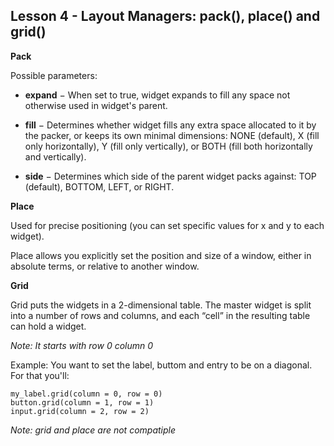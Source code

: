 ## Lesson 4 - Layout Managers: pack(), place() and grid()

**Pack**

Possible parameters:

- **expand** − When set to true, widget expands to fill any space not otherwise used in widget's parent.

- **fill** − Determines whether widget fills any extra space allocated to it by the packer, or keeps its own minimal dimensions: NONE (default), X (fill only horizontally), Y (fill only vertically), or BOTH (fill both horizontally and vertically).

- **side** − Determines which side of the parent widget packs against: TOP (default), BOTTOM, LEFT, or RIGHT.


**Place**

Used for precise positioning (you can set specific values for x and y to each widget).

Place allows you explicitly set the position and size of a window, either in absolute terms, or relative to another window. 

**Grid**

Grid puts the widgets in a 2-dimensional table. The master widget is split into a number of rows and columns, and each “cell” in the resulting table can hold a widget.


*Note: It starts with row 0 column 0* 


Example: You want to set the label, buttom and entry to be on a diagonal. For that you'll:

```
my_label.grid(column = 0, row = 0)
button.grid(column = 1, row = 1)
input.grid(column = 2, row = 2)
```

*Note: grid and place are not compatiple*


